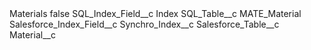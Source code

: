 <?xml version="1.0" encoding="UTF-8"?>
<CustomMetadata xmlns="http://soap.sforce.com/2006/04/metadata" xmlns:xsi="http://www.w3.org/2001/XMLSchema-instance" xmlns:xsd="http://www.w3.org/2001/XMLSchema">
    <label>Materials</label>
    <protected>false</protected>
    <values>
        <field>SQL_Index_Field__c</field>
        <value xsi:type="xsd:string">Index</value>
    </values>
    <values>
        <field>SQL_Table__c</field>
        <value xsi:type="xsd:string">MATE_Material</value>
    </values>
    <values>
        <field>Salesforce_Index_Field__c</field>
        <value xsi:type="xsd:string">Synchro_Index__c</value>
    </values>
    <values>
        <field>Salesforce_Table__c</field>
        <value xsi:type="xsd:string">Material__c</value>
    </values>
</CustomMetadata>
